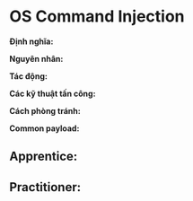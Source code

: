 # OS Command Injection



**Định nghĩa:**



**Nguyên nhân:**



**Tác động:**



**Các kỹ thuật tấn công:**





**Cách phòng tránh:**



**Common payload:** 



## Apprentice: 



## Practitioner: